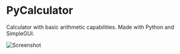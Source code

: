 # PyCalculator
Calculator with basic arithmetic capabilities. Made with Python and SimpleGUI.




![Screenshot](https://user-images.githubusercontent.com/15981648/93539718-9659ee80-f91f-11ea-8992-10942cb2dabb.PNG)
